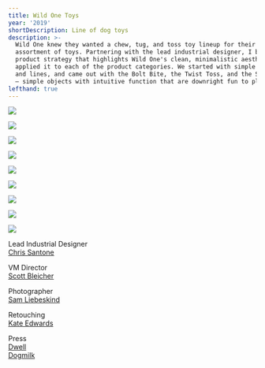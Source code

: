 ```yaml
---
title: Wild One Toys
year: '2019'
shortDescription: Line of dog toys
description: >-
  Wild One knew they wanted a chew, tug, and toss toy lineup for their first
  assortment of toys. Partnering with the lead industrial designer, I built a
  product strategy that highlights Wild One's clean, minimalistic aesthetic and
  applied it to each of the product categories. We started with simple shapes
  and lines, and came out with the Bolt Bite, the Twist Toss, and the Shape Tug
  — simple objects with intuitive function that are downright fun to play with.
lefthand: true
---
```

![](/assets/ferrante_design_wild_one_toys_001.jpg)

![](/assets/ferrante_design_wild_one_toys_002.jpg)

![](/assets/ferrante_design_wild_one_toys_003.jpg)

![](/assets/ferrante_design_wild_one_toys_004.jpg)

![](/assets/ferrante_design_wild_one_toys_005.jpg)

![](/assets/ferrante_design_wild_one_toys_006.jpg)

![](/assets/ferrante_design_wild_one_toys_007.jpg)

![](/assets/ferrante_design_wild_one_toys_009.jpg)

![](/assets/ferrante_design_wild_one_toys_010.jpg)

<span className = "markdown-division"/>
Lead Industrial Designer <br/> <a href = "https://www.instagram.com/croissant_one/" target = "_blank" >Chris Santone</a>

VM Director <br/> <a href = "http://sgbleicher.com/" target = "_blank" >Scott Bleicher</a>

Photographer <br/> <a href = "https://www.samliebe.com/" target = "_blank" >Sam Liebeskind</a>

Retouching <br/> <a href = "http://kateanthony.co/" target = "_blank" >Kate Edwards</a>

Press <br/> <a href = "https://www.dwell.com/article/wild-one-modern-pet-toys-4e58c5a6" target = "_blank" >Dwell</a> <br/> <a href = "https://dog-milk.com/stylish-dog-toys-from-wild-one/?utm_source=dlvr.it&utm_medium=twitter" target = "_blank" >Dogmilk</a>
